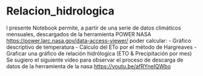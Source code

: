 # Relacion_hidrologica
l presente Notebook permite, a partir de una serie de datos climáticos mensuales, descargados de la herramienta POWER NASA https://power.larc.nasa.gov/data-access-viewer/  poder calcular: - Gráfico descriptivo de temperatura  - Cálculo del ETo por el método de Hargreaves - Graficar una gráfico de relación hidrólogica (ETO &amp; Precipitación por mes)  Se sugiero el siguiente video para observar el proceso de descarga de datos de la herramienta de la nasa https://youtu.be/afRYneIQWbo 
